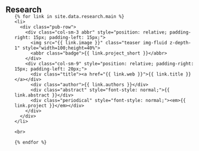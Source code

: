 <h1 id="Research"></h1>

<h2 style="margin: 80px 0px -15px;">Research</h2>

<div class="publications">
  <ol class="bibliography">

    {% for link in site.data.research.main %}
    <li>
      <div class="pub-row">
        <div class="col-sm-3 abbr" style="position: relative; padding-right: 15px; padding-left: 15px;">
          <img src="{{ link.image }}" class="teaser img-fluid z-depth-1" style="width=100;height=40%">
          <abbr class="badge">{{ link.project_short }}</abbr>
        </div>
        <div class="col-sm-9" style="position: relative; padding-right: 15px; padding-left: 20px;">
          <div class="title"><a href="{{ link.web }}">{{ link.title }}</a></div>
          <div class="author">{{ link.authors }}</div>
          <div class="abstract" style="font-style: normal;">{{ link.abstract }}</div>
          <div class="periodical" style="font-style: normal;"><em>{{ link.project }}</em></div>
        </div>
      </div>
    </li>

    <br>

    {% endfor %}

  </ol>
</div>
